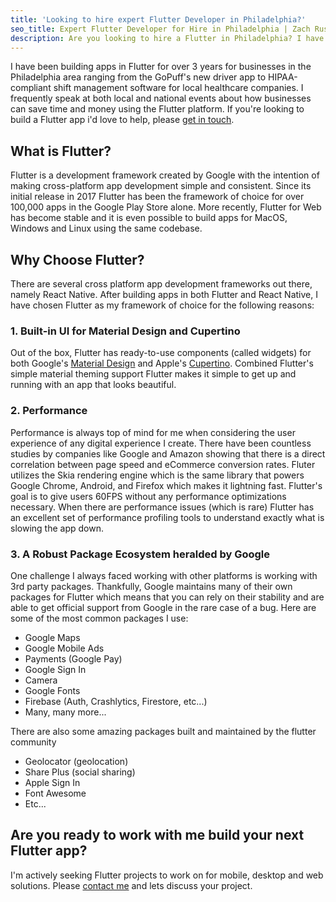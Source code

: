 ```yaml
---
title: 'Looking to hire expert Flutter Developer in Philadelphia?'
seo_title: Expert Flutter Developer for Hire in Philadelphia | Zach Russell 
description: Are you looking to hire a Flutter in Philadelphia? I have over 10 years experience developing apps & websites for businesses. Hire me today!
---
```


I have been building apps in Flutter for over 3 years for businesses in the Philadelphia area ranging from the GoPuff's new driver app to HIPAA-compliant shift management software for local healthcare companies. I frequently speak at both local and national events about how businesses can save time and money using the Flutter platform. If you're looking to build a Flutter app i'd love to help, please [get in touch](/contact).

## What is Flutter?

Flutter is a development framework created by Google with the intention of making cross-platform app development simple and consistent. Since its initial release in 2017 Flutter has been the framework of choice for over 100,000 apps in the Google Play Store alone. More recently, Flutter for Web has become stable and it is even possible to build apps for MacOS, Windows and Linux using the same codebase.

## Why Choose Flutter?

There are several cross platform app development frameworks out there, namely React Native. After building apps in both Flutter and React Native, I have chosen Flutter as my framework of choice for the following reasons:

### 1. Built-in UI for Material Design and Cupertino

Out of the box, Flutter has ready-to-use components (called widgets) for both Google's <a href=https://flutter.dev/docs/development/ui/widgets/material target=_blank>Material Design</a> and Apple's <a href="https://flutter.dev/docs/development/ui/widgets/cupertino" target=_blank>Cupertino</a>. Combined Flutter's simple material theming support Flutter makes it simple to get up and running with an app that looks beautiful.

### 2. Performance

Performance is always top of mind for me when considering the user experience of any digital experience I create. There have been countless studies by companies like Google and Amazon showing that there is a direct correlation between page speed and eCommerce conversion rates. Fluter utilizes the Skia rendering engine which is the same library that powers Google Chrome, Android, and Firefox which makes it lightning fast. Flutter's goal is to give users 60FPS without any performance optimizations necessary. When there are performance issues (which is rare) Flutter has an excellent set of performance profiling tools to understand exactly what is slowing the app down.

### 3. A Robust Package Ecosystem heralded by Google

One challenge I always faced working with other platforms is working with 3rd party packages. Thankfully, Google maintains many of their own packages for Flutter which means that you can rely on their stability and are able to get official support from Google in the rare case of a bug. Here are some of the most common packages I use: 


- Google Maps
- Google Mobile Ads
- Payments (Google Pay)
- Google Sign In
- Camera
- Google Fonts
- Firebase (Auth, Crashlytics, Firestore, etc...)
- Many, many more...

There are also some amazing packages built and maintained by the flutter community

- Geolocator (geolocation)
- Share Plus (social sharing)
- Apple Sign In
- Font Awesome
- Etc...


## Are you ready to work with me build your next Flutter app?

I'm actively seeking Flutter projects to work on for mobile, desktop and web solutions. Please [contact me](/contact) and lets discuss your project.
